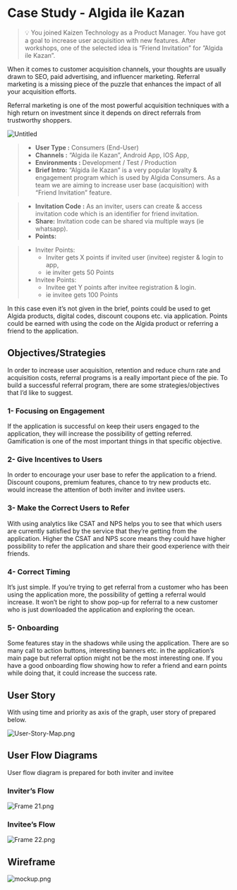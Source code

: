 # Case Study - Algida ile Kazan

>💡 You joined Kaizen Technology as a Product Manager. You have got a goal to increase user acquisition with new features. After workshops, one of the selected idea is “Friend Invitation” for ”Algida ile Kazan”.



When it comes to customer acquisition channels, your thoughts are usually drawn to SEO, paid advertising, and influencer marketing. Referral marketing is a missing piece of the puzzle that enhances the impact of all your acquisition efforts.

Referral marketing is one of the most powerful acquisition techniques with a high return on investment since it depends on direct referrals from trustworthy shoppers.

![Untitled](assets/Untitled.png)


>* **User Type :** Consumers (End-User)
>* **Channels :** “Algida ile Kazan”, Android App, IOS App,
>* **Environments :** Development / Test / Production
>* **Brief Intro:** “Algida ile Kazan” is a very popular loyalty & engagement program which is used by Algida Consumers. As a team we are aiming to increase user base (acquisition) with “Friend Invitation” feature.

>* **Invitation Code :** As an inviter, users can create & access invitation code which is an identifier for friend invitation.
>* **Share:** Invitation code can be shared via multiple ways (ie whatsapp).
>* **Points:**

>- Inviter Points:
>    - Inviter gets X points if invited user (invitee) register & login to app,
>    - ie inviter gets 50 Points
>- Invitee Points:
>    - Invitee get Y points after invitee registration & login.
>    - ie invitee gets 100 Points


In this case even it’s not given in the brief, points could be used to get Algida products, digital codes, discount coupons etc. via application. Points could be earned with using the code on the Algida product or referring a friend to the application.

## Objectives/Strategies

In order to increase user acquisition, retention and reduce churn rate and acquisition costs, referral programs is a really important piece of the pie. To build a successful referral program, there are some strategies/objectives that I’d like to suggest.

### 1- Focusing on Engagement

If the application is successful on keep their users engaged to the application, they will increase the possibility of getting referred. Gamification is one of the most important things in that specific objective.

### 2- Give Incentives to Users

In order to encourage your user base to refer the application to a friend. Discount coupons, premium features, chance to try new products etc. would increase the attention of both inviter and invitee users.

### 3- Make the Correct Users to Refer

With using analytics like CSAT and NPS helps you to see that which users are currently satisfied by the service that they’re getting from the application. Higher the CSAT and NPS score means they could have higher possibility to refer the application and share their good experience with their friends.

### 4- Correct Timing

It’s just simple. If you’re trying to get referral from a customer who has been using the application more, the possibility of getting a referral would increase. It won’t be right to show pop-up for referral to a new customer who is just downloaded the application and exploring the ocean.

### 5- Onboarding

Some features stay in the shadows while using the application. There are so many call to action buttons, interesting banners etc. in the application’s main page but referral option might not be the most interesting one. If you have a good onboarding flow showing how to refer a friend and earn points while doing that, it could increase the success rate.

## User Story

With using time and priority as axis of the graph, user story of prepared below.

![User-Story-Map.png](assets/User-Story-Map.png)

## User Flow Diagrams

User flow diagram is prepared for both inviter and invitee

### Inviter’s Flow

![Frame 21.png](assets/Frame_21.png)

### Invitee’s Flow

![Frame 22.png](assets/Frame_22.png)

## Wireframe

![mockup.png](assets/mockup.png)
